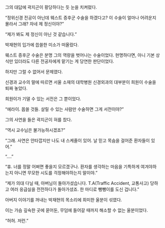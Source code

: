 그의 대답에 곽지곤이 황당하다는 듯 눈을 치켜떴다.

“정위신경 전공이 아닌데 웨스트 증후군 수술을 하겠다고? 이 수술이 얼마나 어려운지 몰라서 그래? 자네 제 정신이야?”

“제가 봐도 제 정신이 아닌 것 같습니다.”

박재현의 입가에 씁쓸한 미소가 떠올랐다.

웨스트 증후군 수술은 분명 그의 역량을 벗어나는 수술이었다. 현명하다면, 아니 기본 상식만 있더라도 다른 전공자에게 맡기는 게 당연한 판단이었다.

하지만 그럴 수 없어서 문제였다.

신경과 교수의 말에 따르면 서울 소재의 대학병원 신경외과의 대부분이 희원이 수술을 퇴짜 놓았다.

희원이가 기댈 수 있는 서전은 그 뿐이었다.

“에라이. 몹쓸 것들. 살릴 수 있는 사람만 수술하면 그게 서전이야?”

그의 사연을 들은 곽지곤이 혀를 찼다.

“역시 교수님은 불가능하시겠죠?”

“그래. 사연은 안타깝지만 나도 내 스케줄이 있어. 날 믿고 목숨을 걸어준 환자들이 있어.”

“....”

“휴. 너를 정말 어쩌면 좋을지 모르겠구나. 환자를 생각하는 마음을 기특하게 여겨야하는지 아니면 무모한 시도를 걱정해야하는지 말이야.”

“제가 의대 다닐 때, 아버님이 돌아가셨습니다. T.A(Traffic Accident, 교통사고) 당하고 여러 응급실을 전전하다가 돌아가셨죠. 한 마디로 뺑뺑이를 도신 겁니다.”

아버지 이야기를 꺼내는 박재현의 목소리에 희미한 울분이 섞였다.

이는 가슴 깊숙한 곳에 묻어둔, 무덤에 들어갈 때까지 해소할 수 없는 울분이었다.

“허허. 저런.”